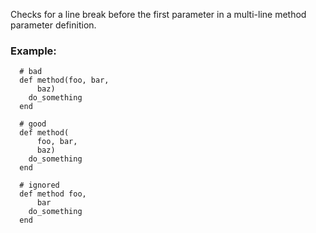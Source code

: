 Checks for a line break before the first parameter in a
multi-line method parameter definition.

### Example:

      # bad
      def method(foo, bar,
          baz)
        do_something
      end

      # good
      def method(
          foo, bar,
          baz)
        do_something
      end

      # ignored
      def method foo,
          bar
        do_something
      end